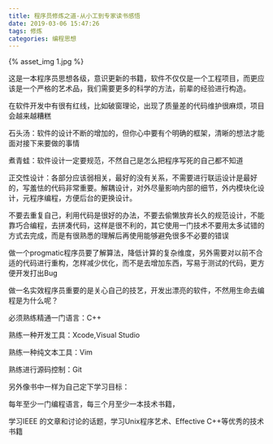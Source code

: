 ```yaml
---
title: 程序员修炼之道-从小工到专家读书感悟
date: 2019-03-06 15:47:26
tags: 修炼
categories: 编程思想
---
```




{% asset_img 1.jpg %}

这是一本程序员思想各级，意识更新的书籍，软件不仅仅是一个工程项目，而更应该是一个严格的艺术品，我们需要更多的科学的方法，前辈的经验进行构造。

在软件开发中有很有红线，比如破窗理论，出现了质量差的代码维护很麻烦，项目会越来越糟糕

石头汤：软件的设计不断的增加的，但你心中要有个明确的框架，清晰的想法才能面对接下来要做的事情

煮青蛙：软件设计一定要规范，不然自己是怎么把程序写死的自己都不知道

正交性设计：各部分应该弱相关，最好的没有关系，不需要进行联运设计是最好的，写羞怯的代码非常重要。解耦设计，对外尽量影响内部的细节，外内模块化设计，元程序编程，方便后台的更换设计。

不要去重复自己，利用代码是很好的办法，不要去偷懒放弃长久的规范设计，不能靠巧合编程，去拼凑代码，这样是很不利的，其它使用一门技术不要用太多试错的方式去完成，而是有很熟悉的理解后再使用能够避免很多不必要的错误

做一个progmatic程序员要了解算法，降低计算的复杂维度，另外需要对以前不合适的代码进行重构，怎样减少优化，而不是去增加东西，写易于测试的代码，更方便开发打出Bug

做一名实效程序员重要的是关心自己的技艺，开发出漂亮的软件，不然用生命去编程是为什么呢？

必须熟练精通一门语言：C++

熟练一种开发工具：Xcode,Visual Studio

熟练一种纯文本工具：Vim

熟练进行源码控制：Git

另外像书中一样为自己定下学习目标：

每年至少一门编程语言，每三个月至少一本技术书籍，

学习IEEE 的文章和讨论的话题，学习Unix程序艺术、Effective C++等优秀的技术书籍